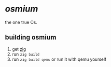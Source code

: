 # *osmium*
the one true Os.

## building osmium
1. get [zig](https://ziglang.org)
2. run `zig build`
3. run `zig build qemu` or run it with qemu yourself
